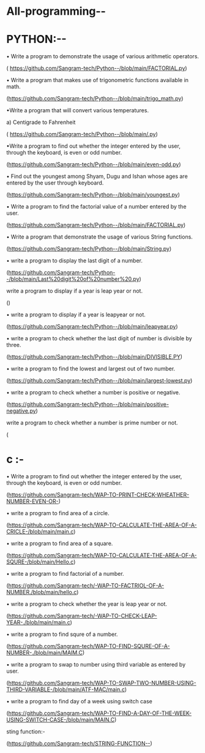 # All-programming--
# PYTHON:--

• Write a program to demonstrate the usage of various arithmetic operators.

( https://github.com/Sangram-tech/Python--/blob/main/FACTORIAL.py)

• Write a program that makes use of trigonometric functions available in math.

(https://github.com/Sangram-tech/Python--/blob/main/trigo_math.py)

•Write a program that will convert various temperatures.

   a) Centigrade to Fahrenheit

( https://github.com/Sangram-tech/Python--/blob/main/.py)

•Write a program to find out whether the integer entered by the user, through the keyboard, is even or odd number. 

(https://github.com/Sangram-tech/Python--/blob/main/even-odd.py)

• Find out the youngest among Shyam, Dugu and Ishan whose ages are entered by the user through keyboard.

(https://github.com/Sangram-tech/Python--/blob/main/youngest.py)

• Write a program to find the factorial value of a number entered by the user.

(https://github.com/Sangram-tech/Python--/blob/main/FACTORIAL.py)

• Write a program that demonstrate the usage of various String functions.

(https://github.com/Sangram-tech/Python--/blob/main/String.py)

• write a program to display the last digit of a number.

(https://github.com/Sangram-tech/Python--/blob/main/Last%20digit%20of%20number%20.py)

  write a program to display if a year is leap year or not.

  ()

• write a program to display if a year is leapyear or not.

(https://github.com/Sangram-tech/Python--/blob/main/leapyear.py)

• write a program to check whether the last digit of number is divisible by three.

(https://github.com/Sangram-tech/Python--/blob/main/DIVISIBLE.PY)


• write a program to find the lowest and largest out of two number.

(https://github.com/Sangram-tech/Python--/blob/main/largest-lowest.py)

• write a program to check whether a number is positive or negative.

(https://github.com/Sangram-tech/Python--/blob/main/positive-negative.py)

write a program to check whether a number is prime number or not.

(


# c :-

• Write a program to find out whether the integer entered by the user, through the keyboard, is even or odd number. 

(https://github.com/Sangram-tech/WAP-TO-PRINT-CHECK-WHEATHER-NUMBER-EVEN-OR-)

• write a program to find area of a circle.

(https://github.com/Sangram-tech/WAP-TO-CALCULATE-THE-AREA-OF-A-CRICLE-/blob/main/main.c)

• write a program to find area of a square.

(https://github.com/Sangram-tech/WAP-TO-CALCULATE-THE-AREA-OF-A-SQURE-/blob/main/Hello.c)

• write a program to find factorial of a number.

(https://github.com/Sangram-tech/-WAP-TO-FACTRIOL-OF-A-NUMBER./blob/main/hello.c)

• write a program to check whether the year is leap year or not.

(https://github.com/Sangram-tech/-WAP-TO-CHECK-LEAP-YEAR-./blob/main/main.c)

• write a program to find squre of a number.

(https://github.com/Sangram-tech/WAP-TO-FIND-SQURE-OF-A-NUMBER-./blob/main/MAIM.C)

• write a program to swap to number using third variable as entered by user.

(https://github.com/Sangram-tech/WAP-TO-SWAP-TWO-NUMBER-USING-THIRD-VARIABLE-/blob/main/ATF-MAC/main.c)

• write a program to find day of a week using switch case 

(https://github.com/Sangram-tech/WAP-TO-FIND-A-DAY-OF-THE-WEEK-USING-SWITCH-CASE-/blob/main/MAIN.C)

sting function:-

(https://github.com/Sangram-tech/STRING-FUNCTION--)

